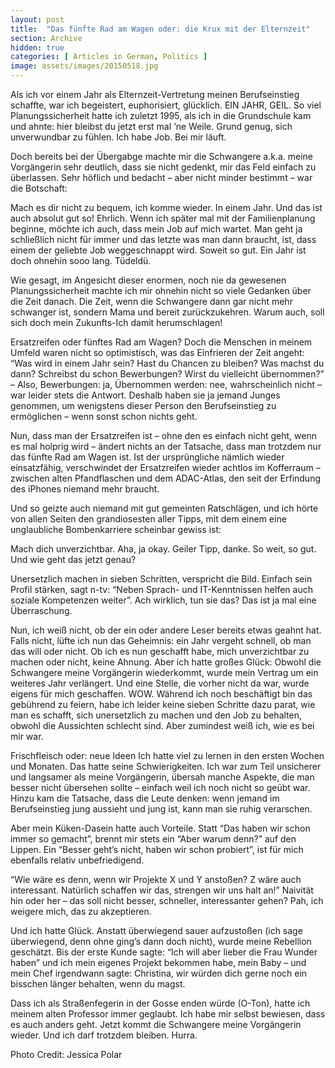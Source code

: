 ```yaml
---
layout: post
title:  "Das fünfte Rad am Wagen oder: die Krux mit der Elternzeit"
section: Archive
hidden: true
categories: [ Articles in German, Politics ]
image: assets/images/20150518.jpg
---
```


Als ich vor einem Jahr als Elternzeit-Vertretung meinen Berufseinstieg schaffte, war ich begeistert, euphorisiert, glücklich. EIN JAHR, GEIL. So viel Planungssicherheit hatte ich zuletzt 1995, als ich in die Grundschule kam und ahnte: hier bleibst du jetzt erst mal ‘ne Weile. Grund genug, sich unverwundbar zu fühlen. Ich habe Job. Bei mir läuft.

Doch bereits bei der Übergabge machte mir die Schwangere a.k.a. meine Vorgängerin sehr deutlich, dass sie nicht gedenkt, mir das Feld einfach zu überlassen. Sehr höflich und bedacht – aber nicht minder bestimmt – war die Botschaft:

Mach es dir nicht zu bequem, ich komme wieder. In einem Jahr.
Und das ist auch absolut gut so! Ehrlich. Wenn ich später mal mit der Familienplanung beginne, möchte ich auch, dass mein Job auf mich wartet. Man geht ja schließlich nicht für immer und das letzte was man dann braucht, ist, dass einem der geliebte Job weggeschnappt wird. Soweit so gut. Ein Jahr ist doch ohnehin sooo lang. Tüdeldü.

Wie gesagt, im Angesicht dieser enormen, noch nie da gewesenen Planungssicherheit machte ich mir ohnehin nicht so viele Gedanken über die Zeit danach. Die Zeit, wenn die Schwangere dann gar nicht mehr schwanger ist, sondern Mama und bereit zurückzukehren. Warum auch, soll sich doch mein Zukunfts-Ich damit herumschlagen!

Ersatzreifen oder fünftes Rad am Wagen?
Doch die Menschen in meinem Umfeld waren nicht so optimistisch, was das Einfrieren der Zeit angeht: “Was wird in einem Jahr sein? Hast du Chancen zu bleiben? Was machst du dann? Schreibst du schon Bewerbungen? Wirst du vielleicht übernommen?” – Also, Bewerbungen: ja, Übernommen werden: nee, wahrscheinlich nicht – war leider stets die Antwort. Deshalb haben sie ja jemand Junges genommen, um wenigstens dieser Person den Berufseinstieg zu ermöglichen – wenn sonst schon nichts geht.

Nun, dass man der Ersatzreifen ist – ohne den es einfach nicht geht, wenn es mal holprig wird – ändert nichts an der Tatsache, dass man trotzdem nur das fünfte Rad am Wagen ist. Ist der ursprüngliche nämlich wieder einsatzfähig, verschwindet der Ersatzreifen wieder achtlos im Kofferraum – zwischen alten Pfandflaschen und dem ADAC-Atlas, den seit der Erfindung des iPhones niemand mehr braucht.

Und so geizte auch niemand mit gut gemeinten Ratschlägen, und ich hörte von allen Seiten den grandiosesten aller Tipps, mit dem einem eine unglaubliche Bombenkarriere scheinbar gewiss ist:

Mach dich unverzichtbar.
Aha, ja okay. Geiler Tipp, danke. So weit, so gut. Und wie geht das jetzt genau?

Unersetzlich machen in sieben Schritten, verspricht die Bild. Einfach sein Profil stärken, sagt n-tv: “Neben Sprach- und IT-Kenntnissen helfen auch soziale Kompetenzen weiter”. Ach wirklich, tun sie das? Das ist ja mal eine Überraschung.

Nun, ich weiß nicht, ob der ein oder andere Leser bereits etwas geahnt hat. Falls nicht, lüfte ich nun das Geheimnis: ein Jahr vergeht schnell, ob man das will oder nicht. Ob ich es nun geschafft habe, mich unverzichtbar zu machen oder nicht, keine Ahnung. Aber ich hatte großes Glück: Obwohl die Schwangere meine Vorgängerin wiederkommt, wurde mein Vertrag um ein weiteres Jahr verlängert. Und eine Stelle, die vorher nicht da war, wurde eigens für mich geschaffen. WOW. Während ich noch beschäftigt bin das gebührend zu feiern, habe ich leider keine sieben Schritte dazu parat, wie man es schafft, sich unersetzlich zu machen und den Job zu behalten, obwohl die Aussichten schlecht sind. Aber zumindest weiß ich, wie es bei mir war.

Frischfleisch oder: neue Ideen
Ich hatte viel zu lernen in den ersten Wochen und Monaten. Das hatte seine Schwierigkeiten. Ich war zum Teil unsicherer und langsamer als meine Vorgängerin, übersah manche Aspekte, die man besser nicht übersehen sollte – einfach weil ich noch nicht so geübt war. Hinzu kam die Tatsache, dass die Leute denken: wenn jemand im Berufseinstieg jung aussieht und jung ist, kann man sie ruhig verarschen.

Aber mein Küken-Dasein hatte auch Vorteile. Statt “Das haben wir schon immer so gemacht”, brennt mir stets ein “Aber warum denn?” auf den Lippen. Ein “Besser geht’s nicht, haben wir schon probiert”, ist für mich ebenfalls relativ unbefriedigend.

“Wie wäre es denn, wenn wir Projekte X und Y anstoßen? Z wäre auch interessant. Natürlich schaffen wir das, strengen wir uns halt an!” Naivität hin oder her – das soll nicht besser, schneller, interessanter gehen? Pah, ich weigere mich, das zu akzeptieren.

Und ich hatte Glück. Anstatt überwiegend sauer aufzustoßen (ich sage überwiegend, denn ohne ging’s dann doch nicht), wurde meine Rebellion geschätzt. Bis der erste Kunde sagte: “Ich will aber lieber die Frau Wunder haben” und ich mein eigenes Projekt bekommen habe, mein Baby – und mein Chef irgendwann sagte: Christina, wir würden dich gerne noch ein bisschen länger behalten, wenn du magst.

Dass ich als Straßenfegerin in der Gosse enden würde (O-Ton), hatte ich meinem alten Professor immer geglaubt.
Ich habe mir selbst bewiesen, dass es auch anders geht. Jetzt kommt die Schwangere meine Vorgängerin wieder. Und ich darf trotzdem bleiben. Hurra.

Photo Credit: Jessica Polar

